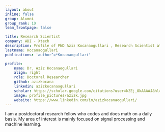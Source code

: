 ```yaml
---
layout: about
inline: false
group: Alumni
group_rank: 10
team_frontpage: false

title: Research Scientist
company: ADI - Xtech
description: Profile of PhD Aziz Kocanaogullari , Research Scientist at the  ADI - Xtech.
lastname: Kocanaogullari
publications: 'author^=*Kocanaogullari'

profile:
    name: Dr. Aziz Kocanaogullari 
    align: right
    role: Doctoral Researcher
    github: azizkocana
    linkedin: azizkocanaogullari
    scholar: https://scholar.google.com/citations?user=kZEj_OkAAAAJ&hl=en
    image: profile_pictures/azizk.jpg
    website: https://www.linkedin.com/in/azizkocanaogullari/
---
```


I am a postdoctoral research fellow who codes and does math on a daily basis. My area of interest is mainly focused on signal processing and machine learning.